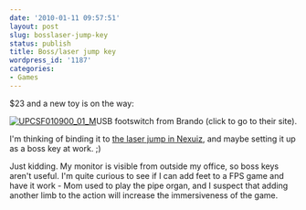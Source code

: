 ```yaml
---
date: '2010-01-11 09:57:51'
layout: post
slug: bosslaser-jump-key
status: publish
title: Boss/laser jump key
wordpress_id: '1187'
categories:
- Games
---
```


$23 and a new toy is on the way:

[![UPCSF010900_01_M](http://fnord.phfactor.net/wp-content/uploads/2010/01/UPCSF010900_01_M.jpg)](http://usb.brando.com/usb-slim-foot-switch_p01366c046d015.html)USB footswitch from Brando (click to go to their site).

I'm thinking of binding it to [the laser jump in Nexuiz](http://fnord.phfactor.net/2009/12/03/a-quick-nexuiz-tip/), and maybe setting it up as a boss key at work. ;)

Just kidding. My monitor is visible from outside my office, so boss keys aren't useful. I'm quite curious to see if I can add feet to a FPS game and have it work - Mom used to play the pipe organ, and I suspect that adding another limb to the action will increase the immersiveness of the game.
